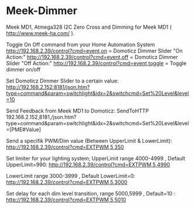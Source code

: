 # Meek-Dimmer 
Meek MD1, Atmega328 I2C Zero Cross and Dimming for Meek MD1 ( http://www.meek-ha.com/ ).


Toggle On Off command from your Home Automation System
http://192.168.2.39/control?cmd=event,on  = Domoticz Dimmer Slider "On Action:"
http://192.168.2.39/control?cmd=event,off = Domoticz Dimmer Slider "Off Action:"
http://192.168.2.39/control?cmd=event,toggle = Toggle dimmer on/off

Set Domoticz Dimmer Slider to a certain value:
http://192.168.2.152:8181/json.htm?type=command&param=switchlight&idx=2&switchcmd=Set%20Level&level=10

Send Feedback from Meek MD1 to Domoticz:
SendToHTTP 192.168.2.152,8181,/json.htm?type=command&param=switchlight&idx=2&switchcmd=Set%20Level&level=[PME#Value]

Send a specifik PWM/Dim value (Between UpperLimit & LowerLimit):
http://192.168.2.39/control?cmd=EXTPWM,5,350

Set limiter for your lighting system;
UpperLimit range 4000-4999 ,  Default UpperLimit=990:
http://192.168.2.39/control?cmd=EXTPWM,5,4990

LowerLimit range 3000-3999 ,  Default LowerLimit=0:
http://192.168.2.39/control?cmd=EXTPWM,5,3000

Set delay for each dim level transition, range 5000,5999 ,  Default=10 :
http://192.168.2.39/control?cmd=EXTPWM,5,5010
